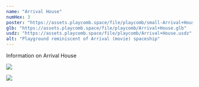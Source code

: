 ```yaml
---
name: "Arrival House"
numHex: 3
poster: "https://assets.playcomb.space/file/playcomb/small-Arrival+House+no_+background.png"
glb: "https://assets.playcomb.space/file/playcomb/Arrival+House.glb"
usdz: "https://assets.playcomb.space/file/playcomb/Arrival+House.usdz"
alt: "Playground reminiscent of Arrival (movie) spaceship"
---
```


Information on Arrival House

![](https://assets.playcomb.space/file/playcomb/Arrival+House+materials.png)

![](https://assets.playcomb.space/file/playcomb/Arrival+House1.png)